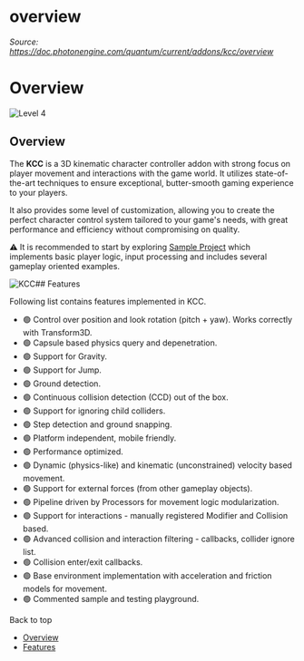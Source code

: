 # overview

_Source: https://doc.photonengine.com/quantum/current/addons/kcc/overview_

# Overview

![Level 4](/v2/img/docs/levels/level01-beginner_1.5x.png)

## Overview

The **KCC** is a 3D kinematic character controller addon with strong focus on player movement and interactions with the game world. It utilizes state-of-the-art techniques to ensure exceptional, butter-smooth gaming experience to your players.

It also provides some level of customization, allowing you to create the perfect character control system tailored to your game's needs, with great performance and efficiency without compromising on quality.

⚠️ It is recommended to start by exploring [Sample Project](/quantum/current/addons/kcc/sample-project) which implements basic player logic, input processing and includes several gameplay oriented examples.

![KCC](https://doc.photonengine.com/docs/img/quantum/v3/addons/kcc/overview.jpg)## Features

Following list contains features implemented in KCC.

- 🟢 Control over position and look rotation (pitch + yaw). Works correctly with Transform3D.
- 🟢 Capsule based physics query and depenetration.
- 🟢 Support for Gravity.
- 🟢 Support for Jump.
- 🟢 Ground detection.
- 🟢 Continuous collision detection (CCD) out of the box.
- 🟢 Support for ignoring child colliders.
- 🟢 Step detection and ground snapping.
- 🟢 Platform independent, mobile friendly.
- 🟢 Performance optimized.
- 🟢 Dynamic (physics-like) and kinematic (unconstrained) velocity based movement.
- 🟢 Support for external forces (from other gameplay objects).
- 🟢 Pipeline driven by Processors for movement logic modularization.
- 🟢 Support for interactions - manually registered Modifier and Collision based.
- 🟢 Advanced collision and interaction filtering - callbacks, collider ignore list.
- 🟢 Collision enter/exit callbacks.
- 🟢 Base environment implementation with acceleration and friction models for movement.
- 🟢 Commented sample and testing playground.

Back to top

- [Overview](#overview)
- [Features](#features)